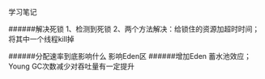 学习笔记

######解决死锁
    1、检测到死锁
    2、两个方法解决：给锁住的资源加超时时间；将其中一个线程kill掉
    
######分配速率到底影响什么
    影响Eden区
######增加Eden
    蓄水池效应；Young GC次数减少对吞吐量有一定提升
    